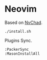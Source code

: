 # Neovim

Based on [NvChad](https://nvchad.github.io/).

```
./install.sh
```

Plugins Sync.

```
:PackerSync
:MasonInstallAll
```
